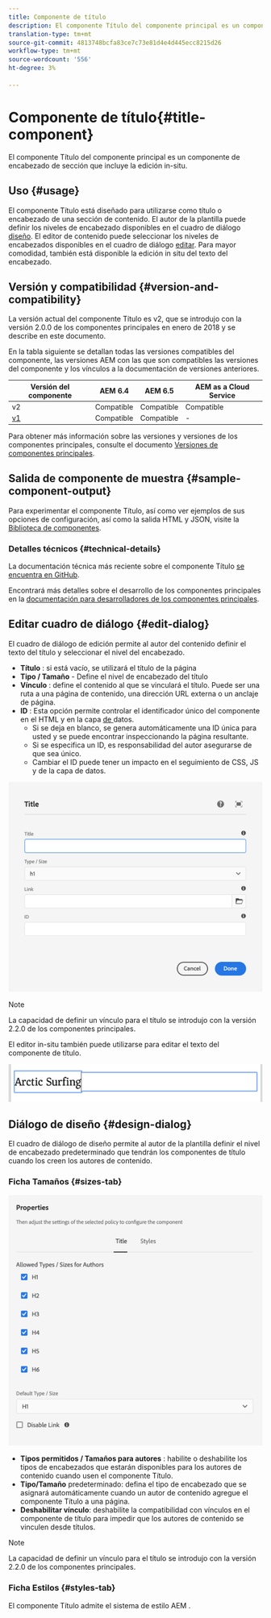 ```yaml
---
title: Componente de título
description: El componente Título del componente principal es un componente de encabezado de sección que incluye la edición in-situ.
translation-type: tm+mt
source-git-commit: 4813748bcfa83ce7c73e81d4e4d445ecc8215d26
workflow-type: tm+mt
source-wordcount: '556'
ht-degree: 3%

---
```



# Componente de título{#title-component}

El componente Título del componente principal es un componente de encabezado de sección que incluye la edición in-situ.

## Uso {#usage}

El componente Título está diseñado para utilizarse como título o encabezado de una sección de contenido. El autor de la plantilla puede definir los niveles de encabezado disponibles en el cuadro de diálogo [diseño](#design-dialog). El editor de contenido puede seleccionar los niveles de encabezados disponibles en el cuadro de diálogo [editar](#edit-dialog). Para mayor comodidad, también está disponible la edición in situ del texto del encabezado.

## Versión y compatibilidad {#version-and-compatibility}

La versión actual del componente Título es v2, que se introdujo con la versión 2.0.0 de los componentes principales en enero de 2018 y se describe en este documento.

En la tabla siguiente se detallan todas las versiones compatibles del componente, las versiones AEM con las que son compatibles las versiones del componente y los vínculos a la documentación de versiones anteriores.

| Versión del componente | AEM 6.4   | AEM 6.5 | AEM as a Cloud Service |
|---|---|---|---|
| v2 | Compatible | Compatible | Compatible |
| [v1](v1/title-v1.md) | Compatible | Compatible | - |

Para obtener más información sobre las versiones y versiones de los componentes principales, consulte el documento [Versiones de componentes principales](/help/versions.md).

## Salida de componente de muestra {#sample-component-output}

Para experimentar el componente Título, así como ver ejemplos de sus opciones de configuración, así como la salida HTML y JSON, visite la [Biblioteca de componentes](https://adobe.com/go/aem_cmp_library_title).

### Detalles técnicos {#technical-details}

La documentación técnica más reciente sobre el componente Título [se encuentra en GitHub](https://adobe.com/go/aem_cmp_tech_title_v2).

Encontrará más detalles sobre el desarrollo de los componentes principales en la [documentación para desarrolladores de los componentes principales](/help/developing/overview.md).

## Editar cuadro de diálogo {#edit-dialog}

El cuadro de diálogo de edición permite al autor del contenido definir el texto del título y seleccionar el nivel del encabezado.

* **Título** : si está vacío, se utilizará el título de la página
* **Tipo / Tamaño** - Define el nivel de encabezado del título
* **Vínculo** : define el contenido al que se vinculará el título. Puede ser una ruta a una página de contenido, una dirección URL externa o un anclaje de página.
* **ID** : Esta opción permite controlar el identificador único del componente en el HTML y en la capa [ de ](/help/developing/data-layer/overview.md)datos.
   * Si se deja en blanco, se genera automáticamente una ID única para usted y se puede encontrar inspeccionando la página resultante.
   * Si se especifica un ID, es responsabilidad del autor asegurarse de que sea único.
   * Cambiar el ID puede tener un impacto en el seguimiento de CSS, JS y de la capa de datos.

![Cuadro de diálogo de edición del componente Título](/help/assets/title-edit.png)

>[!NOTE]
>
>La capacidad de definir un vínculo para el título se introdujo con la versión 2.2.0 de los componentes principales.

El editor in-situ también puede utilizarse para editar el texto del componente de título.

![Edición in situ del componente Título](/help/assets/title-edit-inline.png)

## Diálogo de diseño {#design-dialog}

El cuadro de diálogo de diseño permite al autor de la plantilla definir el nivel de encabezado predeterminado que tendrán los componentes de título cuando los creen los autores de contenido.

### Ficha Tamaños {#sizes-tab}

![Cuadro de diálogo de diseño del componente Título](/help/assets/title-design.png)

* **Tipos permitidos / Tamaños para autores** : habilite o deshabilite los tipos de encabezados que estarán disponibles para los autores de contenido cuando usen el componente Título.
* **Tipo/Tamaño** predeterminado: defina el tipo de encabezado que se asignará automáticamente cuando un autor de contenido agregue el componente Título a una página.
* **Deshabilitar vínculo**: deshabilite la compatibilidad con vínculos en el componente de título para impedir que los autores de contenido se vinculen desde títulos.

>[!NOTE]
>
>La capacidad de definir un vínculo para el título se introdujo con la versión 2.2.0 de los componentes principales.

### Ficha Estilos {#styles-tab}

El componente Título admite el sistema de estilo AEM [](/help/get-started/authoring.md#component-styling).

